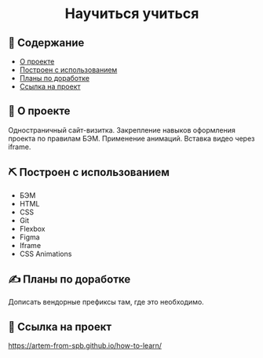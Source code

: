 <h1 align="center">Научиться учиться<p></p></h1></p>






 ## 📝 Содержание

- [О проекте](#about)
- [Построен с использованием](#built_using)
- [Планы по доработке](#plans)
- [Ссылка на проект](#link)


## 🧐 <a name="about">О проекте</a>

Одностраничный сайт-визитка.
Закрепление навыков оформления проекта по правилам БЭМ.
Применение анимаций. Вставка видео через iframe.

## ⛏️ Построен с использованием<a name="built_using"></a>

- БЭМ
- HTML
- CSS
- Git
- Flexbox
- Figma
- Iframe
- CSS Animations

## ✍️ <a name="plans">Планы по доработке</a>

Дописать вендорные префиксы там, где это необходимо.

## 🚀 <a name="link">Ссылка на проект</a>

https://artem-from-spb.github.io/how-to-learn/
